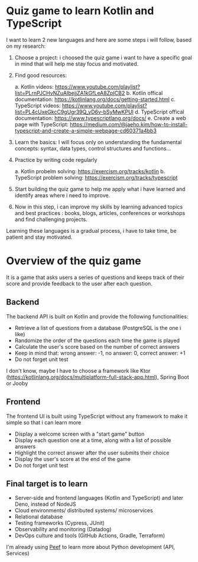 # Quiz game to learn Kotlin and TypeScript

I want to learn 2 new languages and here are some steps i will follow, based on my research:

1. Choose a project: i choosed the quiz game i want to have a specific goal in mind that will help me stay focus and motivated.

2. Find good resources: 

    a. Kotlin videos: https://www.youtube.com/playlist?list=PLrnPJCHvNZuAIbejjZA1kGfLeA8ZpICB2
    b. Kotlin offical documentation: https://kotlinlang.org/docs/getting-started.html
    c. TypeScript videos: https://www.youtube.com/playlist?list=PL4cUxeGkcC9gUgr39Q_yD6v-bSyMwKPUI
    d. TypeScript offical documentation: https://www.typescriptlang.org/docs/
    e. Create a web page with TypeScript: https://medium.com/@jaeho.kim/how-to-install-typescript-and-create-a-simple-webpage-cd60371a4bb3

3. Learn the basics: I will focus only on understanding the fundamental concepts: syntax, data types, control structures and functions...

4. Practice by writing code regularly

	a. Kotlin probelm solving: https://exercism.org/tracks/kotlin
	b. TypeScript problem solving: https://exercism.org/tracks/typescript

5. Start building the quiz game to help me apply what i have learned and identify areas where i need to improve.

6. Now in this step, i can improve my skills by learning advanced topics and best practices : books, blogs, articles, conferences or workshops and find challenging projects.


Learning these languages is a gradual process, i have to take time, be patient and stay motivated.


# Overview of the quiz game

It is a game that asks users a series of questions and keeps track of their score and provide feedback to the user after each question.

## Backend

The backend API is built on Kotlin and provide the following functionalities:

- Retrieve a list of questions from a database (PostgreSQL is the one i like)
- Randomize the order of the questions each time the game is played
- Calculate the user's score based on the number of correct answers
- Keep in mind that: wrong answer: -1, no answer: 0, correct answer: +1
- Do not forget unit test

I don't know, maybe I have to choose a framework like Ktor (https://kotlinlang.org/docs/multiplatform-full-stack-app.html), Spring Boot or Jooby

## Frontend

The frontend UI is built using TypeScript without any framework to make it simple so that i can learn more

- Display a welcome screen with a "start game" button
- Display each question one at a time, along with a list of possible answers
- Highlight the correct answer after the user submits their choice
- Display the user's score at the end of the game
- Do not forget unit test


## Final target is to learn


- Server-side and frontend languages (Kotlin and TypeScript) and later Deno, instead of NodeJS
- Cloud environments/ distributed systems/ microservices
- Relational database
- Testing frameworks (Cypress, JUnit)
- Observability and monitoring (Datadog)
- DevOps culture and tools (GitHub Actions, Gradle, Terraform)

I'm already using [Peef](www.peef.dev) to learn more about Python development (API, Services)
